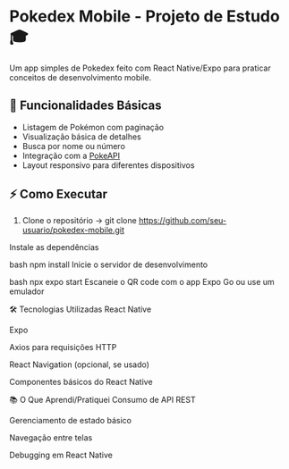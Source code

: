 
# Pokedex Mobile - Projeto de Estudo 🎓


Um app simples de Pokedex feito com React Native/Expo para praticar conceitos de desenvolvimento mobile.

## 🚀 Funcionalidades Básicas

- Listagem de Pokémon com paginação
- Visualização básica de detalhes
- Busca por nome ou número
- Integração com a [PokeAPI](https://pokeapi.co/)
- Layout responsivo para diferentes dispositivos

## ⚡ Como Executar

1. Clone o repositório -> git clone https://github.com/seu-usuario/pokedex-mobile.git
   
Instale as dependências

bash
npm install
Inicie o servidor de desenvolvimento

bash
npx expo start
Escaneie o QR code com o app Expo Go ou use um emulador

🛠 Tecnologias Utilizadas
React Native

Expo

Axios para requisições HTTP

React Navigation (opcional, se usado)

Componentes básicos do React Native

📚 O Que Aprendi/Pratiquei
Consumo de API REST

Gerenciamento de estado básico

Navegação entre telas

Debugging em React Native

